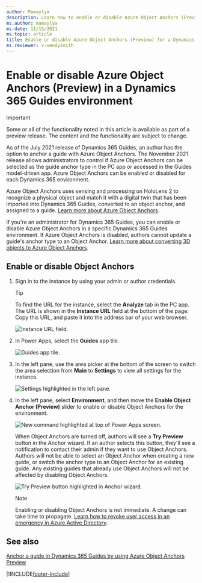 ```yaml
---
author: Mamaylya
description: Learn how to enable or disable Azure Object Anchors (Preview) in a Dynamics 365 Guides environment 
ms.author: mamaylya
ms.date: 11/15/2021
ms.topic: article
title: Enable or disable Azure Object Anchors (Preview) for a Dynamics 365 Guides environment
ms.reviewer: v-wendysmith
---
```


# Enable or disable Azure Object Anchors (Preview) in a Dynamics 365 Guides environment

> [!IMPORTANT]
> Some or all of the functionality noted in this article is available as part of a preview release. The content and the functionality are subject to change.

As of the July 2021 release of Dynamics 365 Guides, an author has the option to anchor a guide with Azure Object Anchors. The November 2021 release allows administrators 
to control if Azure Object Anchors can be selected as the guide anchor type in the PC app or accessed in the Guides model-driven app.  Azure Object Anchors can be enabled or 
disabled for each Dynamics 365 environment.

Azure Object Anchors uses sensing and processing on HoloLens 2 to recognize a physical object and match it with a digital twin that has been imported into Dynamics 365 Guides, 
converted to an object anchor, and assigned to a guide. [Learn more about Azure Object 
Anchors](/dynamics365/mixed-reality/guides/pc-app-anchor-azure-object).

If you're an administrator for Dynamics 365 Guides, you can enable or disable Azure Object Anchors in a specific Dynamics 365 Guides environment. If Azure Object Anchors 
is disabled, authors cannot update a guide's anchor type to an Object Anchor. [Learn more about converting 3D objects to Azure Object 
Anchors](/dynamics365/mixed-reality/guides/pc-app-anchor-azure-object#convert-the-file-in-the-guides-model-driven-app).

## Enable or disable Object Anchors

1. Sign in to the instance by using your admin or author credentials.

    > [!TIP]
    > To find the URL for the instance, select the **Analyze** tab in the PC app. The URL is shown in the **Instance URL** field at the bottom of the page. Copy this URL, 
    and paste it into the address bar of your web browser.
    >
    > ![Instance URL field.](media/instance-url.PNG "Instance URL field")

2. In Power Apps, select the **Guides** app tile.

    ![Guides app tile.](media/guides-app-tile.PNG "Guides app tile")

3. In the left pane, use the area picker at the bottom of the screen to switch the area selection from **Main** to **Settings** to view all settings for the instance.

    ![Settings highlighted in the left pane.](media/Admin-EnableCalling01__Background-GuidesMDA-AreaPicker-Settings.png "Settings highlighted in left pane")

4. In the left pane, select **Environment**, and then move the **Enable Object Anchor (Preview)** slider to enable or disable Object Anchors for the environment.

    ![New command highlighted at top of Power Apps screen.](media/Admin-EnableCalling02__Background-GuidesMDA-AreaSettings-Environment.png "New command highlighted at top of 
    Power Apps screen")
    
    When Object Anchors are turned off, authors will see a **Try Preview** button in the Anchor wizard. If an author selects this button, they'll see a notification to contact their admin if they want to use Object Anchors. Authors will not be able to select an Object Anchor when creating a new guide, or switch the anchor type to an Object Anchor for an existing guide. Any existing guides that already use Object Anchors will not be affected by disabling Object Anchors. 

    ![Try Preview button highlighted in Anchor wizard.](media/anchor-wizard-try-preview.jpg "Try Preview button highlighted in Anchor wizard")

    > [!NOTE]
    > Enabling or disabling Object Anchors is not immediate. A change can take time to propagate. [Learn how to revoke user access in an emergency in 
    Azure Active Directory](/azure/active-directory/enterprise-users/users-revoke-access).

## See also

[Anchor a guide in Dynamics 365 Guides by using Azure Object Anchors Preview](pc-app-anchor-azure-object.md)



[!INCLUDE[footer-include](../includes/footer-banner.md)]
